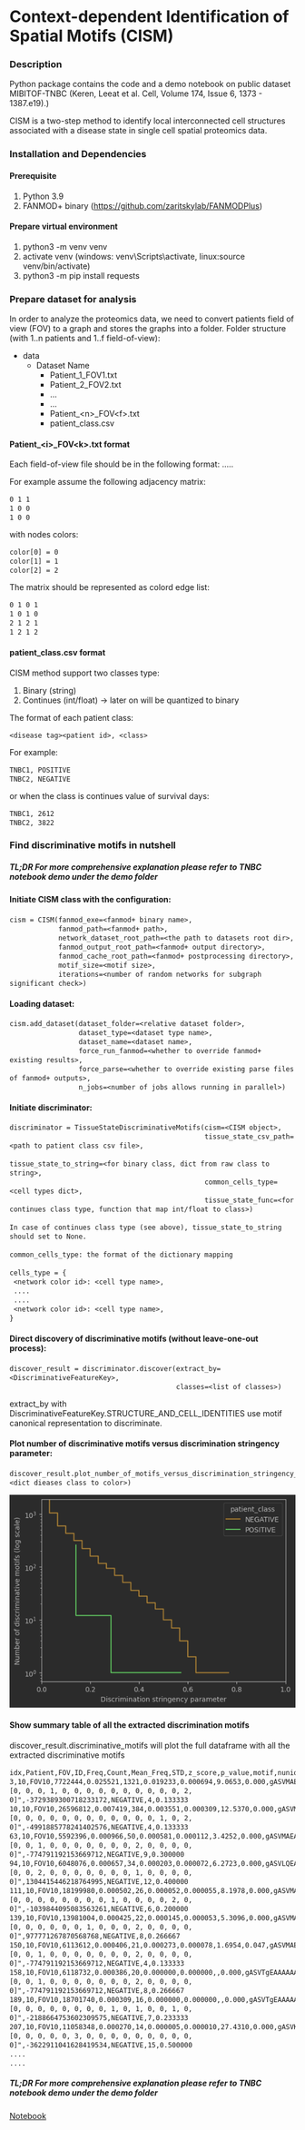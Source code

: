 # Context-dependent Identification of Spatial Motifs (CISM)

### Description
Python package contains the code and a demo notebook on public dataset MIBITOF-TNBC (Keren, Leeat et al.
Cell, Volume 174, Issue 6, 1373 - 1387.e19).)

CISM is a two-step method to identify local interconnected cell structures associated with a disease state in single cell spatial proteomics data.

### Installation and Dependencies

#### Prerequisite

1. Python 3.9
2. FANMOD+ binary (https://github.com/zaritskylab/FANMODPlus)

#### Prepare virtual environment

1. python3 -m venv venv
2. activate venv (windows: venv\Scripts\activate, linux:source venv/bin/activate)
3. python3 -m pip install requests

### Prepare dataset for analysis
In order to analyze the proteomics data, we need to convert patients field of view (FOV) to a graph and stores the graphs into a folder.
Folder structure (with 1..n patients and 1..f field-of-view):
- data
  - Dataset Name
    - Patient_1_FOV1.txt
    - Patient_2_FOV2.txt
    - ...
    - ...
    - Patient_\<n>_FOV\<f>.txt
    - patient_class.csv

#### Patient_\<i>_FOV\<k>.txt format
Each field-of-view file should be in the following format:
<src cell id> <dst cell id> <src cell color id> <dst cell color id>
.....
<src cell id> <dst cell id> <src cell color id> <dst cell color id>

For example assume the following adjacency matrix:

    0 1 1
    1 0 0
    1 0 0

with nodes colors:

    color[0] = 0
    color[1] = 1
    color[2] = 2

The matrix should be represented as colord edge list:

    0 1 0 1
    1 0 1 0
    2 1 2 1
    1 2 1 2

#### patient_class.csv format
CISM method support two classes type:
1. Binary (string)
2. Continues (int/float) -> later on will be quantized to binary

The format of each patient class:

    <disease tag><patient id>, <class>

For example:

    TNBC1, POSITIVE
    TNBC2, NEGATIVE

or when the class is continues value of survival days:

    TNBC1, 2612
    TNBC2, 3822

### Find discriminative motifs in nutshell
##### TL;DR For more comprehensive explanation please refer to TNBC notebook demo under the demo folder

#### Initiate CISM class with the configuration:

    cism = CISM(fanmod_exe=<fanmod+ binary name>,
                fanmod_path=<fanmod+ path>,
                network_dataset_root_path=<the path to datasets root dir>,
                fanmod_output_root_path=<fanmod+ output directory>,
                fanmod_cache_root_path=<fanmod+ postprocessing directory>,
                motif_size=<motif size>,
                iterations=<number of random networks for subgraph significant check>)


#### Loading dataset:

    cism.add_dataset(dataset_folder=<relative dataset folder>, 
                     dataset_type=<dataset type name>, 
                     dataset_name=<dataset name>, 
                     force_run_fanmod=<whether to override fanmod+ existing results>, 
                     force_parse=<whether to override existing parse files of fanmod+ outputs>, 
                     n_jobs=<number of jobs allows running in parallel>)

#### Initiate discriminator:

    discriminator = TissueStateDiscriminativeMotifs(cism=<CISM object>,
                                                    tissue_state_csv_path=<path to patient class csv file>,
                                                    tissue_state_to_string=<for binary class, dict from raw class to string>,
                                                    common_cells_type=<cell types dict>,
                                                    tissue_state_func=<for continues class type, function that map int/float to class>)

    In case of continues class type (see above), tissue_state_to_string should set to None.

    common_cells_type: the format of the dictionary mapping

    cells_type = {
     <network color id>: <cell type name>,
     ....
     ....
     <network color id>: <cell type name>,
    }

#### Direct discovery of discriminative motifs (without leave-one-out process):

    discover_result = discriminator.discover(extract_by=<DiscriminativeFeatureKey>, 
                                             classes=<list of classes>)
    
extract_by with DiscriminativeFeatureKey.STRUCTURE_AND_CELL_IDENTITIES use motif canonical representation to discriminate.


#### Plot number of discriminative motifs versus discrimination stringency parameter:

    discover_result.plot_number_of_motifs_versus_discrimination_stringency_parameter(class_to_color=<dict dieases class to color>)

![img.png](img.png)

#### Show summary table of all the extracted discrimination motifs
discover_result.discriminative_motifs will plot the full dataframe with all the extracted discriminative motifs
    
    idx,Patient,FOV,ID,Freq,Count,Mean_Freq,STD,z_score,p_value,motif,nunique_colors,Disease,Patient_uId,colors_vec,colors_vec_hash,patient_class,patient_count,patient_percentage
    3,10,FOV10,7722444,0.025521,1321,0.019233,0.000694,9.0653,0.000,gASVMAEAAAAAAACMGG5ldHdvcmt4LmNsYXNzZXMuZGlncmFwaJSMB0RpR3JhcGiUk5QpgZR9lCiMBWdyYXBolH2UjAVfbm9kZZR9lChLAX2UjAR0eXBllIwBM5RzSwJ9lGgKjAIxNJRzSwN9lGgKjAIxNJRzdYwEX2FkapR9lChLAX2USwJ9lIwFbGFiZWyUjACU...,2,TNBC,TNBC10,"[0, 0, 0, 1, 0, 0, 0, 0, 0, 0, 0, 0, 0, 0, 2, 0]",-3729389300718233172,NEGATIVE,4,0.133333
    10,10,FOV10,26596812,0.007419,384,0.003551,0.000309,12.5370,0.000,gASVMQEAAAAAAACMGG5ldHdvcmt4LmNsYXNzZXMuZGlncmFwaJSMB0RpR3JhcGiUk5QpgZR9lCiMBWdyYXBolH2UjAVfbm9kZZR9lChLAX2UjAR0eXBllIwCMTKUc0sCfZRoCowCMTSUc0sDfZRoCowCMTSUc3WMBF9hZGqUfZQoSwF9lEsCfZSMBWxhYmVslIwA...,2,TNBC,TNBC10,"[0, 0, 0, 0, 0, 0, 0, 0, 0, 0, 0, 0, 1, 0, 2, 0]",-4991885778241402576,NEGATIVE,4,0.133333
    63,10,FOV10,5592396,0.000966,50,0.000581,0.000112,3.4252,0.000,gASVMAEAAAAAAACMGG5ldHdvcmt4LmNsYXNzZXMuZGlncmFwaJSMB0RpR3JhcGiUk5QpgZR9lCiMBWdyYXBolH2UjAVfbm9kZZR9lChLAX2UjAR0eXBllIwBMpRzSwJ9lGgKjAIxMJRzSwN9lGgKjAIxMJRzdYwEX2FkapR9lChLAX2USwJ9lIwFbGFiZWyUjACU...,2,TNBC,TNBC10,"[0, 0, 1, 0, 0, 0, 0, 0, 0, 0, 2, 0, 0, 0, 0, 0]",-774791192153669712,NEGATIVE,9,0.300000
    94,10,FOV10,6048076,0.000657,34,0.000203,0.000072,6.2723,0.000,gASVLQEAAAAAAACMGG5ldHdvcmt4LmNsYXNzZXMuZGlncmFwaJSMB0RpR3JhcGiUk5QpgZR9lCiMBWdyYXBolH2UjAVfbm9kZZR9lChLAX2UjAR0eXBllIwBMpRzSwJ9lGgKaAtzSwN9lGgKjAIxMJRzdYwEX2FkapR9lChLAX2UKEsCfZSMBWxhYmVslIwAlHNL...,2,TNBC,TNBC10,"[0, 0, 2, 0, 0, 0, 0, 0, 0, 0, 1, 0, 0, 0, 0, 0]",1304415446218764995,NEGATIVE,12,0.400000
    111,10,FOV10,18199980,0.000502,26,0.000052,0.000055,8.1978,0.000,gASVMAEAAAAAAACMGG5ldHdvcmt4LmNsYXNzZXMuZGlncmFwaJSMB0RpR3JhcGiUk5QpgZR9lCiMBWdyYXBolH2UjAVfbm9kZZR9lChLAX2UjAR0eXBllIwBOJRzSwJ9lGgKjAIxM5RzSwN9lGgKjAIxM5RzdYwEX2FkapR9lChLAX2USwJ9lIwFbGFiZWyUjACU...,2,TNBC,TNBC10,"[0, 0, 0, 0, 0, 0, 0, 0, 1, 0, 0, 0, 0, 2, 0, 0]",-1039844095083563261,NEGATIVE,6,0.200000
    139,10,FOV10,13981004,0.000425,22,0.000145,0.000053,5.3096,0.000,gASVMAEAAAAAAACMGG5ldHdvcmt4LmNsYXNzZXMuZGlncmFwaJSMB0RpR3JhcGiUk5QpgZR9lCiMBWdyYXBolH2UjAVfbm9kZZR9lChLAX2UjAR0eXBllIwBNpRzSwJ9lGgKjAIxMJRzSwN9lGgKjAIxMJRzdYwEX2FkapR9lChLAX2USwJ9lIwFbGFiZWyUjACU...,2,TNBC,TNBC10,"[0, 0, 0, 0, 0, 0, 1, 0, 0, 0, 2, 0, 0, 0, 0, 0]",977771267870568768,NEGATIVE,8,0.266667
    150,10,FOV10,6113612,0.000406,21,0.000273,0.000078,1.6954,0.047,gASVMAEAAAAAAACMGG5ldHdvcmt4LmNsYXNzZXMuZGlncmFwaJSMB0RpR3JhcGiUk5QpgZR9lCiMBWdyYXBolH2UjAVfbm9kZZR9lChLAX2UjAR0eXBllIwBMpRzSwJ9lGgKjAIxMJRzSwN9lGgKjAIxMJRzdYwEX2FkapR9lChLAX2UKEsCfZSMBWxhYmVslIwA...,2,TNBC,TNBC10,"[0, 0, 1, 0, 0, 0, 0, 0, 0, 0, 2, 0, 0, 0, 0, 0]",-774791192153669712,NEGATIVE,4,0.133333
    158,10,FOV10,6118732,0.000386,20,0.000000,0.000000,,0.000,gASVTgEAAAAAAACMGG5ldHdvcmt4LmNsYXNzZXMuZGlncmFwaJSMB0RpR3JhcGiUk5QpgZR9lCiMBWdyYXBolH2UjAVfbm9kZZR9lChLAX2UjAR0eXBllIwBMpRzSwJ9lGgKjAIxMJRzSwN9lGgKjAIxMJRzdYwEX2FkapR9lChLAX2UKEsCfZSMBWxhYmVslIwA...,2,TNBC,TNBC10,"[0, 0, 1, 0, 0, 0, 0, 0, 0, 0, 2, 0, 0, 0, 0, 0]",-774791192153669712,NEGATIVE,8,0.266667
    189,10,FOV10,18701740,0.000309,16,0.000000,0.000000,,0.000,gASVTgEAAAAAAACMGG5ldHdvcmt4LmNsYXNzZXMuZGlncmFwaJSMB0RpR3JhcGiUk5QpgZR9lCiMBWdyYXBolH2UjAVfbm9kZZR9lChLAX2UjAR0eXBllIwBOJRzSwJ9lGgKjAIxMJRzSwN9lGgKjAIxM5RzdYwEX2FkapR9lChLAX2UKEsCfZSMBWxhYmVslIwA...,3,TNBC,TNBC10,"[0, 0, 0, 0, 0, 0, 0, 0, 1, 0, 1, 0, 0, 1, 0, 0]",-2188664753602309575,NEGATIVE,7,0.233333
    207,10,FOV10,11058348,0.000270,14,0.000005,0.000010,27.4310,0.000,gASVKgEAAAAAAACMGG5ldHdvcmt4LmNsYXNzZXMuZGlncmFwaJSMB0RpR3JhcGiUk5QpgZR9lCiMBWdyYXBolH2UjAVfbm9kZZR9lChLAX2UjAR0eXBllIwBNZRzSwJ9lGgKaAtzSwN9lGgKaAtzdYwEX2FkapR9lChLAX2USwN9lIwFbGFiZWyUjACUc3NLAn2U...,1,TNBC,TNBC10,"[0, 0, 0, 0, 0, 3, 0, 0, 0, 0, 0, 0, 0, 0, 0, 0]",-3622911041628419534,NEGATIVE,15,0.500000
    ....
    ....

##### TL;DR For more comprehensive explanation please refer to TNBC notebook demo under the demo folder

[Notebook](./analysis/tutorial/mibitof_tnbc_tutorial.ipynb)
